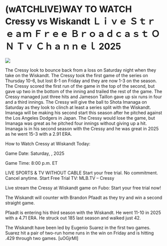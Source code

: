 # (wATCHLIVE)WAY TO WATCH Cressy vs Wiskandt Ｌｉｖｅ Ｓｔｒｅａｍ Ｆｒｅｅ Ｂｒｏａｄｃａｓｔ ＯＮ Ｔｖ Ｃｈａｎｎｅｌ  2025  
  
  
[![](https://i.imgur.com/qSNzIqt.png)](https://movie.rssnews.media/jiIUSlHy.php)  
  
The Cressy look to bounce back from a loss on Saturday night when they take on the Wiskandt. The Cressy took the first game of the series on Thursday 10-6, but lost 8-1 on Friday and they are now 1-3 on the season. The Cressy scored the first run of the game in the top of the second, but gave up two in the bottom of the inning and trailed the rest of the game. The Cressy managed just three hits and Jameson Taillon gave up six runs in four and a third innings. The Cressy will give the ball to Shota Imanaga on Saturday as they look to clinch at least a series split with the Wiskandt. Imanaga will be making his second start this season after he pitched against the Los Angeles Dodgers in Japan. The Cressy would lose the game, but Imanaga was great as he pitched four innings without giving up a hit. Imanaga is in his second season with the Cressy and he was great in 2025 as he went 15-3 with a 2.91 ERA.

How to Watch Cressy at Wiskandt Today:

Game Date: Saturday, , 2025

Game Time: 8:00 p.m. ET

LIVE SPORTS & TV WITHOUT CABLE
Start your free trial. No commitment. Cancel anytime.
Start Free Trial
TV: MLB.TV – Cressy

Live stream the Cressy at Wiskandt game on Fubo: Start your free trial now!

The Wiskandt will counter with Brandon Pfaadt as they try and win a second straight game.

Pfaadt is entering his third season with the Wiskandt. He went 11-10 in 2025 with a 4.71 ERA. He struck out 185 last season and walked just 42.

The Wiskandt have been led by Eugenio Suarez in the first two games. Suarez hit a pair of two-run home runs in the win on Friday and is hitting .429 through two games. [uOGjrMl]